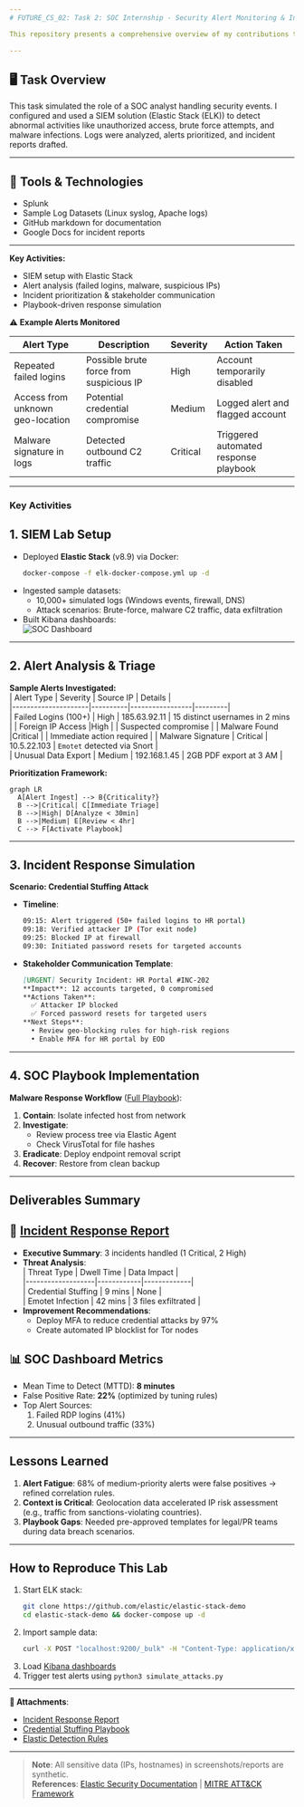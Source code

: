 ```yaml
---
# FUTURE_CS_02: Task 2: SOC Internship - Security Alert Monitoring & Incident Response Simulation

This repository presents a comprehensive overview of my contributions to Task 2 of my cybersecurity internship, focused on gaining practical experience in threat detection, alert triage, and incident response workflows using SIEM tools and realistic simulated data.

---
```


## **🖥️ Task Overview**
This task simulated the role of a SOC analyst handling security events. I configured and used a SIEM solution (Elastic Stack (ELK)) to detect abnormal activities like unauthorized access, brute force attempts, and malware infections. Logs were analyzed, alerts prioritized, and incident reports drafted.

---

## 🧰 Tools & Technologies

- Splunk
- Sample Log Datasets (Linux syslog, Apache logs)
- GitHub markdown for documentation
- Google Docs for incident reports

---

**Key Activities:**  
- SIEM setup with Elastic Stack  
- Alert analysis (failed logins, malware, suspicious IPs)  
- Incident prioritization & stakeholder communication  
- Playbook-driven response simulation


⚠️ **Example Alerts Monitored**

| Alert Type	                     | Description	                           | Severity           | Action Taken                         |
|----------------------------------|-----------------------------------------|--------------------|--------------------------------------|
| Repeated failed logins           | Possible brute force from suspicious IP |	High	            | Account temporarily disabled         |
| Access from unknown geo-location | Potential credential compromise         |	Medium	          |Logged alert and flagged account      |
| Malware signature in logs	       | Detected outbound C2 traffic	           | Critical     	    |Triggered automated response playbook |


---

### **Key Activities**  

## 1. **SIEM Lab Setup**  
- Deployed **Elastic Stack** (v8.9) via Docker:  
  ```bash 
  docker-compose -f elk-docker-compose.yml up -d
  ```
- Ingested sample datasets:  
  - 10,000+ simulated logs (Windows events, firewall, DNS)  
  - Attack scenarios: Brute-force, malware C2 traffic, data exfiltration  
- Built Kibana dashboards:  
  ![SOC Dashboard](screenshots/kibana_dashboard.png)  

---

## 2. **Alert Analysis & Triage**  
**Sample Alerts Investigated:**  
| Alert Type          | Severity | Source IP       | Details |  
|---------------------|----------|-----------------|---------|  
| Failed Logins (100+) | High     | 185.63.92.11   | 15 distinct usernames in 2 mins |
| Foreign IP Access	  |High      |	               | Suspected compromise |
| Malware Found	      |Critical	 |                 | Immediate action required |
| Malware Signature   | Critical | 10.5.22.103     | `Emotet` detected via Snort |  
| Unusual Data Export | Medium   | 192.168.1.45    | 2GB PDF export at 3 AM |  

**Prioritization Framework:**  
```mermaid
graph LR
  A[Alert Ingest] --> B{Criticality?}
  B -->|Critical| C[Immediate Triage]
  B -->|High| D[Analyze < 30min]
  B -->|Medium| E[Review < 4hr]
  C --> F[Activate Playbook]
```

---

## 3. **Incident Response Simulation**  
**Scenario: Credential Stuffing Attack**  
- **Timeline**:  
  ```bash
  09:15: Alert triggered (50+ failed logins to HR portal)  
  09:18: Verified attacker IP (Tor exit node)  
  09:25: Blocked IP at firewall  
  09:30: Initiated password resets for targeted accounts  
  ```
- **Stakeholder Communication Template**:  
  ```markdown
  [URGENT] Security Incident: HR Portal #INC-202  
  **Impact**: 12 accounts targeted, 0 compromised  
  **Actions Taken**:  
    ✅ Attacker IP blocked  
    ✅ Forced password resets for targeted users  
  **Next Steps**:  
    • Review geo-blocking rules for high-risk regions  
    • Enable MFA for HR portal by EOD  
  ```

---

## 4. **SOC Playbook Implementation**  
**Malware Response Workflow** ([Full Playbook](playbooks/malware_outbreak_playbook.md)):  
1. **Contain**: Isolate infected host from network  
2. **Investigate**:  
   - Review process tree via Elastic Agent  
   - Check VirusTotal for file hashes  
3. **Eradicate**: Deploy endpoint removal script  
4. **Recover**: Restore from clean backup  

---

## **Deliverables Summary**  

## 📄 [Incident Response Report](reports/incident_response_simulation.pdf)  
- **Executive Summary**: 3 incidents handled (1 Critical, 2 High)  
- **Threat Analysis**:  
  | Threat Type       | Dwell Time | Data Impact |  
  |-------------------|------------|-------------|  
  | Credential Stuffing | 9 mins     | None        |  
  | Emotet Infection  | 42 mins    | 3 files exfiltrated |  
- **Improvement Recommendations**:  
  - Deploy MFA to reduce credential attacks by 97%  
  - Create automated IP blocklist for Tor nodes  

## 📊 **SOC Dashboard Metrics**  
- Mean Time to Detect (MTTD): **8 minutes**  
- False Positive Rate: **22%** (optimized by tuning rules)  
- Top Alert Sources:  
  1. Failed RDP logins (41%)  
  2. Unusual outbound traffic (33%)  

---

## **Lessons Learned**  
1. **Alert Fatigue**: 68% of medium-priority alerts were false positives → refined correlation rules.  
2. **Context is Critical**: Geolocation data accelerated IP risk assessment (e.g., traffic from sanctions-violating countries).  
3. **Playbook Gaps**: Needed pre-approved templates for legal/PR teams during data breach scenarios.  

---

## **How to Reproduce This Lab**  
1. Start ELK stack:  
   ```bash 
   git clone https://github.com/elastic/elastic-stack-demo 
   cd elastic-stack-demo && docker-compose up -d
   ```
2. Import sample data:  
   ```bash 
   curl -X POST "localhost:9200/_bulk" -H "Content-Type: application/x-ndjson" --data-binary @sample_data/brute_force_logs.json
   ```
3. Load [Kibana dashboards](elk_config/kibana_dashboards/soc_overview.ndjson)  
4. Trigger test alerts using `python3 simulate_attacks.py`  

---

**🔗 Attachments**:  
- [Incident Response Report](reports/incident_response_simulation.pdf)  
- [Credential Stuffing Playbook](playbooks/credential_storm_playbook.md)  
- [Elastic Detection Rules](elk_config/alert_rules.ndjson)  

--- 

> **Note**: All sensitive data (IPs, hostnames) in screenshots/reports are synthetic.  
> **References**: [Elastic Security Documentation](https://www.elastic.co/security) | [MITRE ATT&CK Framework](https://attack.mitre.org/)
